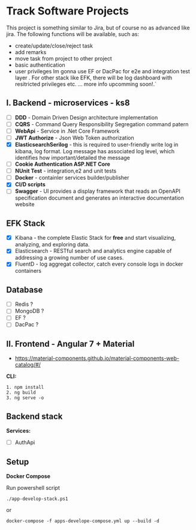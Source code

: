 #  Track Software Projects
 This project is something similar to Jira, but of course no as advanced like jira. The following functions will be available, such as:
  - create/update/close/reject task 
  - add remarks 
  - move task from project to other project 
  - basic authentication 
  - user privileges 
 Im gonna use EF or DacPac for e2e and integration test layer .
 For other stack like EFK, there will be log dashboard with resitricted privileges etc. ... more info upcomming soon!.`


## I. Backend - microservices - ks8
- [ ] **DDD** - Domain Driven Design architecture implementation
- [ ] **CQRS** - Command Query Responsibility Segregation command patern 
- [ ] **WebApi** - Service in .Net Core Framework
- [ ] **JWT Authorize** - Json Web Token authorization
- [x] **ElasticsearchSerilog** - this is required to user-friendly write log in kibana, log format. Log message has associated log level, which identifies how important/detailed the message 
- [ ] **Cookie Authentication ASP.NET Core**
- [ ] **NUnit Test** - integration,e2 and unit tests  
- [ ] **Docker** - containler services builder/publisher
- [x] **CI/D scripts** 
- [ ] **Swagger** - UI provides a display framework that reads an OpenAPI specification document and generates an interactive documentation website 

## EFK Stack
- [x] Kibana - the complete Elastic Stack for **free** and start visualizing, analyzing, and exploring data. 
- [x] Elasticsearch -  RESTful search and analytics engine capable of addressing a growing number of use cases.
- [x] FluentD - log aggregat collector, catch every console logs in docker containers

## Database
- [ ] Redis ?
- [ ] MongoDB ?
- [ ] EF ?
- [ ] DacPac ?

## II. Frontend - Angular 7 + Material

- https://material-components.github.io/material-components-web-catalog/#/

**CLI:**
```
1. npm install
2. ng build
3. ng serve -o
```

## Backend stack
**Services:**
- [ ] AuthApi

## Setup
**Docker Compose**

Run powershell script

` ./app-develop-stack.ps1 `

   or 
   
` docker-compose -f apps-develope-compose.yml up --build -d `
